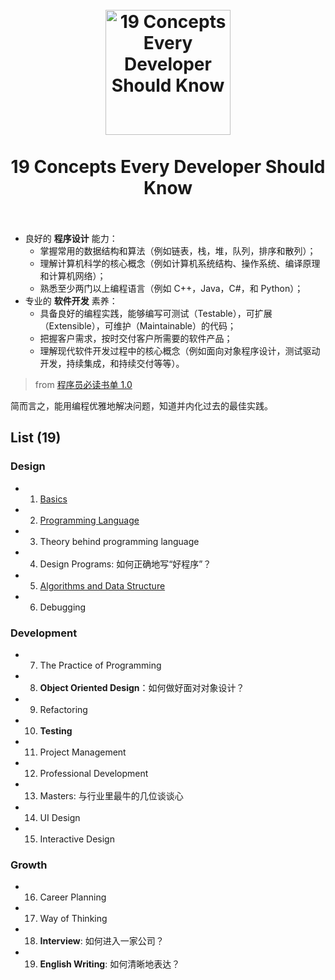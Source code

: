 <h1 align="center">
<br>
  <a href="https://github.com/willwang-x/a-growing-cs"><img src="https://i.imgur.com/CnKqzEJ.png" alt="19 Concepts Every Developer Should Know" width=200"></a>
  <br>
    <br>
  19 Concepts Every Developer Should Know
  <br><br>
</h1>



> 	
* 良好的 **程序设计** 能力：
	* 掌握常用的数据结构和算法（例如链表，栈，堆，队列，排序和散列）；
	* 理解计算机科学的核心概念（例如计算机系统结构、操作系统、编译原理和计算机网络）；
	* 熟悉至少两门以上编程语言（例如 C++，Java，C#，和 Python）；
* 专业的 **软件开发** 素养：
	* 具备良好的编程实践，能够编写可测试（Testable），可扩展（Extensible），可维护（Maintainable）的代码；
	* 把握客户需求，按时交付客户所需要的软件产品；
	* 理解现代软件开发过程中的核心概念（例如面向对象程序设计，测试驱动开发，持续集成，和持续交付等等）。
> 
> from  [程序员必读书单 1.0](http://lucida.me/blog/developer-reading-list/)

简而言之，能用编程优雅地解决问题，知道并内化过去的最佳实践。
	
## List (19)

### Design

*  01. [Basics](https://github.com/willwang-x/cs-core-skills)
*  02. [Programming Language](https://github.com/willwang-x/coder-arms)
*  03. Theory behind programming language
*  04. Design Programs: 如何正确地写“好程序”？
*  05. [Algorithms and Data Structure](https://github.com/willwang-x/algorithms-with-illustrations) 
*  06. Debugging

### Development

*  07. The Practice of Programming
*  08. **Object Oriented Design**：如何做好面对对象设计？
*  09. Refactoring
*  10. **Testing**
*  11. Project Management 
*  12. Professional Development
*  13. Masters: 与行业里最牛的几位谈谈心
*  14. UI Design
*  15. Interactive Design 


### Growth 

*  16. Career Planning 
*  17. Way of Thinking
*  18. **Interview**: 如何进入一家公司？
*  19. **English Writing**: 如何清晰地表达？